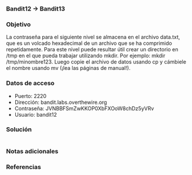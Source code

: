 ### Bandit12 -> Bandit13

### Objetivo
La contraseña para el siguiente nivel se almacena en el archivo data.txt, que es un volcado hexadecimal de un archivo que se ha comprimido repetidamente. Para este nivel puede resultar útil crear un directorio en /tmp en el que pueda trabajar utilizando mkdir. Por ejemplo: mkdir /tmp/minombre123. Luego copie el archivo de datos usando cp y cámbiele el nombre usando mv (¡lea las páginas de manual!).
### Datos de acceso
- Puerto: 2220
- Dirección: bandit.labs.overthewire.org
- Contraseña: JVNBBFSmZwKKOP0XbFXOoW8chDz5yVRv
- Usuario: bandit12
### Solución

```bash


```

### Notas adicionales


### Referencias
